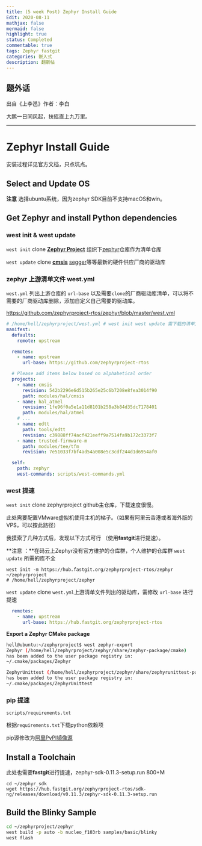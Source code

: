 ```yaml
---
title: (5 week Post) Zephyr Install Guide
Edit: 2020-08-11
mathjax: false
mermaid: false
highlight: true
status: Completed
commentable: true
tags: Zephyr fastgit
categories: 嵌入式
description: 翻新帖
---
```


## 题外话

出自《上李邕》作者：李白

大鹏一日同风起，扶摇直上九万里。

---

# Zephyr Install Guide

安装过程详见官方文档，只点坑点。

## Select and Update OS

**注意** 选择ubuntu系统，因为zephyr SDK目前不支持macOS和win。

## Get Zephyr and install Python dependencies

### west init  & west update

`west init` clone [**Zephyr Project**](https://github.com/zephyrproject-rtos) 组织下[zephyr](https://github.com/zephyrproject-rtos/zephyr)仓库作为清单仓库

`west update` clone **[ cmsis](https://github.com/zephyrproject-rtos/cmsis)** [segger](https://github.com/zephyrproject-rtos/segger)等等最新的硬件供应厂商的驱动库

### zephyr 上游清单文件 west.yml 

`west.yml` 列出上游仓库的 `url-base` 以及需要`clone`的厂商驱动库清单，可以将不需要的厂商驱动库删除，添加自定义自己需要的驱动库。

https://github.com/zephyrproject-rtos/zephyr/blob/master/west.yml

```yaml
# /home/hell/zephyrproject/west.yml # west init west update 需下载的清单文件
manifest:
  defaults:
    remote: upstream

  remotes:
    - name: upstream
      url-base: https://github.com/zephyrproject-rtos

  # Please add items below based on alphabetical order
  projects:
    - name: cmsis
      revision: 542b2296e6d515b265e25c6b7208e8fea3014f90
      path: modules/hal/cmsis
    - name: hal_atmel
      revision: 1fe96f0a5e1a11d8101b258a3b84d35dc7178401
      path: modules/hal/atmel
    # ...
    - name: edtt
      path: tools/edtt
      revision: c39888ff74acf421eeff9a7514fa9b172c3373f7
    - name: trusted-firmware-m
      path: modules/tee/tfm
      revision: 7e51033f7bf4ad54a008e5c3cdf244d1d6954af0

  self:
    path: zephyr
    west-commands: scripts/west-commands.yml
```

### west 提速

`west init` clone zephyrproject github主仓库，下载速度很慢。

此处需要配置VMware虚拟机使用主机的梯子。（如果有阿里云香港或者海外版的VPS，可以按此路径）

我摸索了几种方式后，发现以下方式可行 （使用**fastgit**进行提速）。

**注意 ：**在码云上Zephyr没有官方维护的仓库群，个人维护的仓库群 `west update` 所需的库不全

```shell
west init -m https://hub.fastgit.org/zephyrproject-rtos/zephyr ~/zephyrproject
# /home/hell/zephyrproject/zephyr
```

`west update` clone `west.yml`上游清单文件列出的驱动库，需修改 `url-base` 进行提速

```yaml
  remotes:
    - name: upstream
      url-base: https://hub.fastgit.org/zephyrproject-rtos
```

**Export a Zephyr CMake package**

```bash
hell@ubuntu:~/zephyrproject$ west zephyr-export
Zephyr (/home/hell/zephyrproject/zephyr/share/zephyr-package/cmake)
has been added to the user package registry in:
~/.cmake/packages/Zephyr

ZephyrUnittest (/home/hell/zephyrproject/zephyr/share/zephyrunittest-package/cmake)
has been added to the user package registry in:
~/.cmake/packages/ZephyrUnittest
```

### pip 提速

`scripts/requirements.txt` 

根据`requirements.txt`下载python依赖项

pip源修改为[阿里PyPI镜像源](https://developer.aliyun.com/mirror/pypi)   

## Install a Toolchain

此处也需要**fastgit**进行提速，zephyr-sdk-0.11.3-setup.run 800+M

```shell
cd ~/zephyr_sdk
wget https://hub.fastgit.org/zephyrproject-rtos/sdk-ng/releases/download/v0.11.3/zephyr-sdk-0.11.3-setup.run
```

## Build the Blinky Sample

```sh
cd ~/zephyrproject/zephyr
west build -p auto -b nucleo_f103rb samples/basic/blinky
west flash
```

